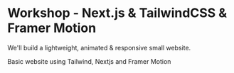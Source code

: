 # Workshop - Next.js & TailwindCSS & Framer Motion

We'll build a lightweight, animated & responsive small website.

Basic website using Tailwind, Nextjs and Framer Motion